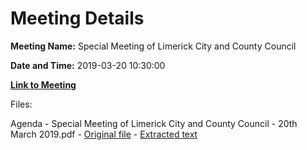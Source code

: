 # Meeting Details

**Meeting Name:** Special Meeting of Limerick City and County Council

**Date and Time:** 2019-03-20 10:30:00

**[Link to Meeting](https://www.limerick.ie/council/whats-on/special-meeting-limerick-city-and-county-council-31)**

Files: 

Agenda - Special Meeting of Limerick City and County Council - 20th March 2019.pdf - [Original file](https://www.limerick.ie/sites/default/files/media/documents/2019-03/Agenda%20-%20Special%20Meeting%20of%20Council%20-%2020th%20March%202019.pdf) - [Extracted text](./Agenda%20-%C2%A0Special%20Meeting%20of%20Limerick%20City%20and%20County%20Council%20-%2020th%20March%202019.md)

